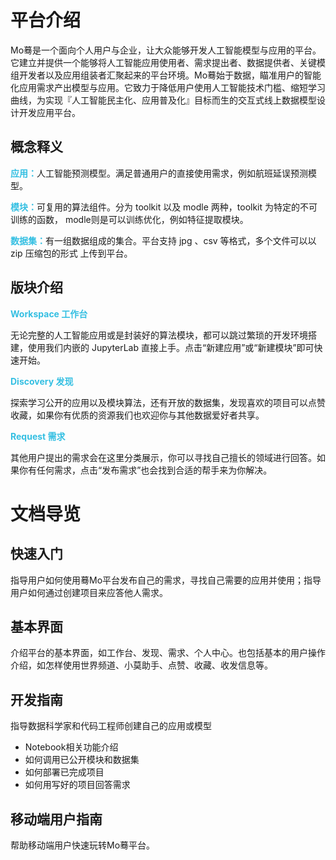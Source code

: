# 平台介绍

Mo蓦是一个面向个人用户与企业，让大众能够开发人工智能模型与应用的平台。它建立并提供一个能够将人工智能应用使用者、需求提出者、数据提供者、关键模组开发者以及应用组装者汇聚起来的平台环境。Mo蓦始于数据，瞄准用户的智能化应用需求产出模型与应用。它致力于降低用户使用人工智能技术门槛、缩短学习曲线，为实现『人工智能民主化、应用普及化』目标而生的交互式线上数据模型设计开发应用平台。 

## 概念释义

<font color=#34BFE2>**应用：**</font>人工智能预测模型。满足普通用户的直接使用需求，例如航班延误预测模型。

<font color=#34BFE2>**模块：**</font>可复用的算法组件。分为 toolkit 以及 modle 两种，toolkit 为特定的不可训练的函数， modle则是可以训练优化，例如特征提取模块。

<font color=#34BFE2>**数据集：**</font>有一组数据组成的集合。平台支持 jpg 、csv 等格式，多个文件可以以 zip 压缩包的形式
上传到平台。

## 版块介绍

<font color=#34BFE2>**Workspace 工作台**</font>

无论完整的人工智能应用或是封装好的算法模块，都可以跳过繁琐的开发环境搭建，使用我们内嵌的 JupyterLab 直接上手。点击“新建应用”或“新建模块”即可快速开始。

<font color=#34BFE2>**Discovery 发现**</font>

探索学习公开的应用以及模块算法，还有开放的数据集，发现喜欢的项目可以点赞收藏，如果你有优质的资源我们也欢迎你与其他数据爱好者共享。

<font color=#34BFE2>**Request 需求**</font>

其他用户提出的需求会在这里分类展示，你可以寻找自己擅长的领域进行回答。如果你有任何需求，点击“发布需求”也会找到合适的帮手来为你解决。


# 文档导览

## 快速入门
指导用户如何使用蓦Mo平台发布自己的需求，寻找自己需要的应用并使用；指导用户如何通过创建项目来应答他人需求。

## 基本界面
介绍平台的基本界面，如工作台、发现、需求、个人中心。也包括基本的用户操作介绍，如怎样使用世界频道、小莫助手、点赞、收藏、收发信息等。

## 开发指南
指导数据科学家和代码工程师创建自己的应用或模型

- Notebook相关功能介绍
- 如何调用已公开模块和数据集
- 如何部署已完成项目
- 如何用写好的项目回答需求

## 移动端用户指南
帮助移动端用户快速玩转Mo蓦平台。
<!--


-->

